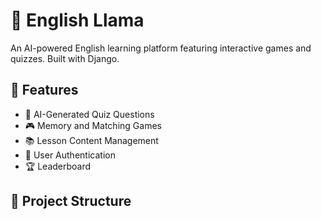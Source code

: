 # 🦙 English Llama

An AI-powered English learning platform featuring interactive games and quizzes. Built with Django.

## 🚀 Features

- 🧠 AI-Generated Quiz Questions
- 🎮 Memory and Matching Games
- 📚 Lesson Content Management
- 🔐 User Authentication
- 🏆 Leaderboard

## 📂 Project Structure

